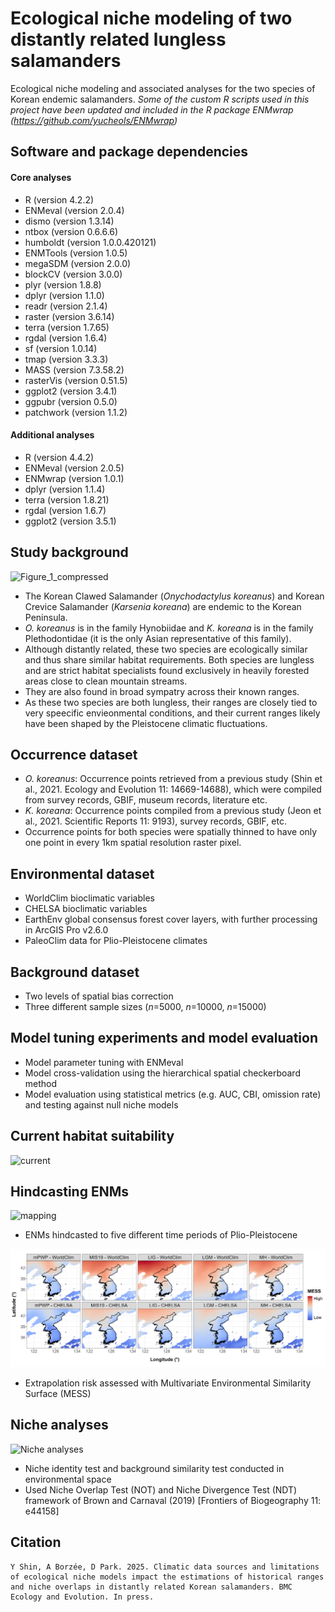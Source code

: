 # Ecological niche modeling of two distantly related lungless salamanders  
Ecological niche modeling and associated analyses for the two species of Korean endemic salamanders.
*Some of the custom R scripts used in this project have been updated and included in the R package ENMwrap (https://github.com/yucheols/ENMwrap)*

## Software and package dependencies
#### Core analyses
- R (version 4.2.2)
- ENMeval (version 2.0.4)
- dismo (version 1.3.14)
- ntbox (version 0.6.6.6)
- humboldt (version 1.0.0.420121)
- ENMTools (version 1.0.5)
- megaSDM (version 2.0.0)
- blockCV (version 3.0.0)
- plyr (version 1.8.8)
- dplyr (version 1.1.0)
- readr (version 2.1.4)
- raster (version 3.6.14)
- terra (version 1.7.65)
- rgdal (version 1.6.4)
- sf (version 1.0.14)
- tmap (version 3.3.3)
- MASS (version 7.3.58.2)
- rasterVis (version 0.51.5)
- ggplot2 (version 3.4.1)
- ggpubr (version 0.5.0)
- patchwork (version 1.1.2)

#### Additional analyses
- R (version 4.4.2)
- ENMeval (version 2.0.5)
- ENMwrap (version 1.0.1)
- dplyr (version 1.1.4)
- terra (version 1.8.21)
- rgdal (version 1.6.7)
- ggplot2 (version 3.5.1)



## Study background
![Figure_1_compressed](https://github.com/user-attachments/assets/74ca0052-7ef8-49df-a91f-62df9a5ab8a8)

- The Korean Clawed Salamander (*Onychodactylus koreanus*) and Korean Crevice Salamander (*Karsenia koreana*) are endemic to the Korean Peninsula.
- *O. koreanus* is in the family Hynobiidae and *K. koreana* is in the family Plethodontidae (it is the only Asian representative of this family).
- Although distantly related, these two species are ecologically similar and thus share similar habitat requirements. Both species are lungless and are strict habitat specialists found exclusively in heavily forested areas close to clean mountain streams.
- They are also found in broad sympatry across their known ranges.
- As these two species are both lungless, their ranges are closely tied to very speecific envieonmental conditions, and their current ranges likely have been shaped by the Pleistocene climatic fluctuations.

## Occurrence dataset
- *O. koreanus*: Occurrence points retrieved from a previous study (Shin et al., 2021. Ecology and Evolution 11: 14669-14688), which were compiled from survey records, GBIF, museum records, literature etc.
- *K. koreana*: Occurrence points compiled from a previous study (Jeon et al., 2021. Scientific Reports 11: 9193), survey records, GBIF, etc.
- Occurrence points for both species were spatially thinned to have only one point in every 1km spatial resolution raster pixel.

## Environmental dataset
- WorldClim bioclimatic variables
- CHELSA bioclimatic variables
- EarthEnv global consensus forest cover layers, with further processing in ArcGIS Pro v2.6.0
- PaleoClim data for Plio-Pleistocene climates

## Background dataset
- Two levels of spatial bias correction
- Three different sample sizes (*n*=5000, *n*=10000, *n*=15000)

## Model tuning experiments and model evaluation
- Model parameter tuning with ENMeval
- Model cross-validation using the hierarchical spatial checkerboard method
- Model evaluation using statistical metrics (e.g. AUC, CBI, omission rate) and testing against null niche models

## Current habitat suitability
![current](https://github.com/yucheols/TwoSalDist/assets/85914125/edf19032-9a3d-46d1-b9cc-84d67219a6e2)

## Hindcasting ENMs
![mapping](doc/Fig_3_revised_compressed.png)
- ENMs hindcasted to five different time periods of Plio-Pleistocene

![MESS](doc/Figure_S2_revised.png)
- Extrapolation risk assessed with Multivariate Environmental Similarity Surface (MESS)

## Niche analyses
![Niche analyses](https://github.com/user-attachments/assets/475537ef-6ea4-4ce9-b734-f16a641b1c48)
- Niche identity test and background similarity test conducted in environmental space
- Used Niche Overlap Test (NOT) and Niche Divergence Test (NDT) framework of Brown and Carnaval (2019) [Frontiers of Biogeography 11: e44158]

## Citation
```
Y Shin, A Borzée, D Park. 2025. Climatic data sources and limitations of ecological niche models impact the estimations of historical ranges and niche overlaps in distantly related Korean salamanders. BMC Ecology and Evolution. In press.
```

